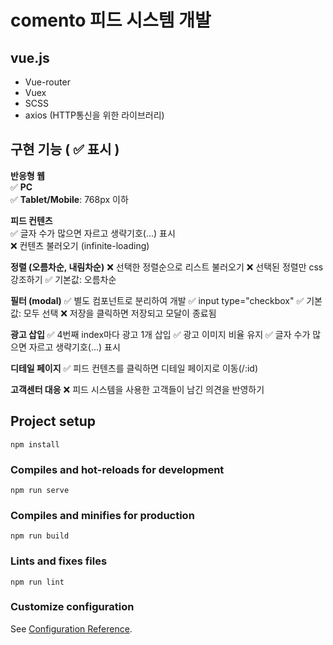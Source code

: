 # comento 피드 시스템 개발

## vue.js
- Vue-router
- Vuex
- SCSS
- axios (HTTP통신을 위한 라이브러리)

## 구현 기능 ( ✅ 표시 )

**반응형 웹** 
<br />
✅ **PC**
<br />
✅ **Tablet/Mobile**: 768px 이하

**피드 컨텐츠**
<br />
✅ 글자 수가 많으면 자르고 생략기호(...) 표시
<br />
❌ 컨텐츠 불러오기 (infinite-loading)

**정렬 (오름차순, 내림차순)**
❌ 선택한 정렬순으로 리스트 불러오기
❌ 선택된 정렬만 css 강조하기
✅ 기본값: 오름차순

**필터 (modal)**
✅ 별도 컴포넌트로 분리하여 개발
✅ input type="checkbox"
✅ 기본값: 모두 선택
❌ 저장을 클릭하면 저장되고 모달이 종료됨

**광고 삽입**
✅ 4번째 index마다 광고 1개 삽입
✅ 광고 이미지 비율 유지
✅ 글자 수가 많으면 자르고 생략기호(...) 표시

**디테일 페이지**
✅ 피드 컨텐츠를 클릭하면 디테일 페이지로 이동(/:id)

**고객센터 대응**
❌ 피드 시스템을 사용한 고객들이 남긴 의견을 반영하기


## Project setup
```
npm install
```

### Compiles and hot-reloads for development
```
npm run serve
```

### Compiles and minifies for production
```
npm run build
```

### Lints and fixes files
```
npm run lint
```

### Customize configuration
See [Configuration Reference](https://cli.vuejs.org/config/).

